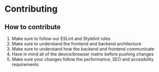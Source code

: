 # Contributing

## How to contribute

1.  Make sure to follow our ESLint and Stylelint rules
2.  Make sure to understand the frontend and backend architecture
3.  Make sure to understand how the backend and frontend communicate
4.  Have in mind all of the device/browser matrix before pushing changes
5.  Make sure your changes follow the performance, SEO and accesibility requirements
